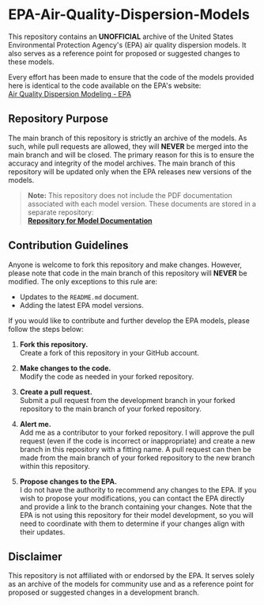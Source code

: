 # EPA-Air-Quality-Dispersion-Models

This repository contains an **UNOFFICIAL** archive of the United States Environmental Protection Agency's (EPA) air quality dispersion models. It also serves as a reference point for proposed or suggested changes to these models.

Every effort has been made to ensure that the code of the models provided here is identical to the code available on the EPA's website:  
[Air Quality Dispersion Modeling - EPA](https://www.epa.gov/scram/air-quality-dispersion-modeling)

## Repository Purpose

The main branch of this repository is strictly an archive of the models. As such, while pull requests are allowed, they will **NEVER** be merged into the main branch and will be closed. The primary reason for this is to ensure the accuracy and integrity of the model archives. The main branch of this repository will be updated only when the EPA releases new versions of the models.

> **Note:** This repository does not include the PDF documentation associated with each model version. These documents are stored in a separate repository:  
> [**Repository for Model Documentation**](https://github.com/JoshLovesFun/EPA-Air-Quality-Dispersion-Models-Documentation)

## Contribution Guidelines

Anyone is welcome to fork this repository and make changes. However, please note that code in the main branch of this repository will **NEVER** be modified. The only exceptions to this rule are:
- Updates to the `README.md` document.
- Adding the latest EPA model versions.

If you would like to contribute and further develop the EPA models, please follow the steps below:

1. **Fork this repository.**  
   Create a fork of this repository in your GitHub account.

2. **Make changes to the code.**  
   Modify the code as needed in your forked repository.

3. **Create a pull request.**  
   Submit a pull request from the development branch in your forked repository to the main branch of your forked repository.

4. **Alert me.**  
   Add me as a contributor to your forked repository. I will approve the pull request (even if the code is incorrect or inappropriate) and create a new branch in this repository with a fitting name.
A pull request can then be made from the main branch of your forked repository to the new branch within this repository.

6. **Propose changes to the EPA.**  
   I do not have the authority to recommend any changes to the EPA. If you wish to propose your modifications, you can contact the EPA directly and provide a link to the branch containing your changes. Note that the EPA is not using this repository for their model development, so you will need to coordinate with them to determine if your changes align with their updates.

## Disclaimer

This repository is not affiliated with or endorsed by the EPA. It serves solely as an archive of the models for community use and as a reference point for proposed or suggested changes in a development branch.
